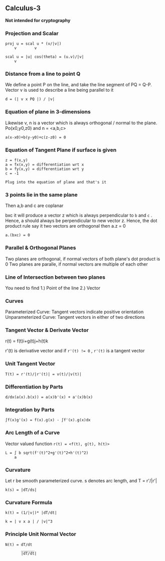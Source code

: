 ## Calculus-3
**Not intended for cryptography**


### Projection and Scalar
```
proj u = scal u * (v/|v|)
    v        v
    
scal u = |u| cos(theta) = (u.v)/|v|
    v
```

### Distance from a line to point Q

We define a point P on the line, and take the line segment of PQ = Q-P. Vector v is used to describe a line being parallel to it

```
d = (| v x PQ |) / |v|
```

### Equation of plane in 3-dimensions
Likewise v, n is a vector which is always orthogonal / normal to the plane. Po(x0,y0,z0) and n = <a,b,c>
```
a(x-x0)+b(y-y0)+c(z-z0) = 0
```

### Equation of Tangent Plane if surface is given
```
z = f(x,y)
a = fx(x,y) = differentiation wrt x
b = fy(x,y) = differentiation wrt y
c = -1

Plug into the equation of plane and that's it
```

### 3 points lie in the same plane
Then a,b and c are coplanar

bxc it will produce a vector z which is always perpendicular to `b` and `c` . Hence, a should always be perpendicular to new vector z. Hence, the dot product rule say it two vectors are orthogonal then a.z = 0
```
a.(bxc) = 0 
```

### Parallel & Orthogonal Planes
Two planes are orthogonal, if normal vectors of both plane's dot product is 0
Two planes are paralle, if normal vectors are multiple of each other

### Line of Intersection between two planes
You need to find 
1.) Point of the line
2.) Vector

### Curves
Parameterized Curve: Tangent vectors indicate positive orientation
Unparameterized Curve: Tangent vectors in either of two directions

### Tangent Vector & Derivate Vector
r(t) = f(t)i+g(t)j+h(t)k

r'(t) is derivative vector
and if `r'(t) != 0` , `r'(t)` is a tangent vector

### Unit Tangent Vector
```
T(t) = r'(t)/|r'(t)| = v(t)/|v(t)|
```

### Differentiation by Parts
```
d/dx(a(x).b(x)) = a(x)b'(x) + a'(x)b(x)
```

### Integration by Parts
```
∫f(x)g'(x) = f(x).g(x) - ∫f'(x).g(x)dx
```

### Arc Length of a Curve

Vector valued function `r(t) = <f(t), g(t), h(t)>`
```
L = ∫ b sqrt(f'(t)^2+g'(t)^2+h'(t)^2)
    a
```

### Curvature
Let r be smooth parameterized curve. s denotes arc length, and T = r'/|r'|
```
k(s) = |dT/ds|
```

### Curvature Formula
```
k(t) = (1/|v|)* |dT/dt|
```

```
k = | v x a | / |v|^3
```

### Principle Unit Normal Vector
```
N(t) = dT/dt
       ______
       |dT/dt|
```


